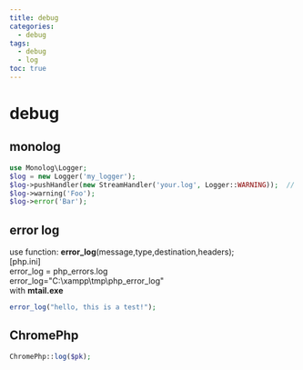 ```yaml
---
title: debug
categories:
  - debug
tags:
  - debug
  - log
toc: true
---
```


# debug

## monolog

```php
use Monolog\Logger;
$log = new Logger('my_logger');
$log->pushHandler(new StreamHandler('your.log', Logger::WARNING));  // file name, current dir
$log->warning('Foo');
$log->error('Bar');
```

## error log

use function:  **error\_log**\(message,type,destination,headers\);   
\[php.ini\]   
error\_log = php\_errors.log   
error\_log="C:\xampp\tmp\php\_error\_log"   
with **mtail.exe**

```php
error_log("hello, this is a test!");
```

## ChromePhp

```php
ChromePhp::log($pk);
```

